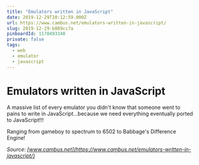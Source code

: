 ```yaml
---
title: "Emulators written in JavaScript"
date: 2019-12-29T10:12:59.000Z
url: https://www.cambus.net/emulators-written-in-javascript/
slug: 2019-12-29-b889cc7a
pinboardId: 1178493340
private: false
tags:
  - web
  - emulator
  - javascript
---
```


# Emulators written in JavaScript

A massive list of every emulator you didn't know that someone went to pains to write in JavaScript…because we need everything eventually ported to JavaScript!!!

Ranging from gameboy to spectrum to 6502 to Babbage's Difference Engine!

_Source: [www.cambus.net](https://www.cambus.net/emulators-written-in-javascript/)_
